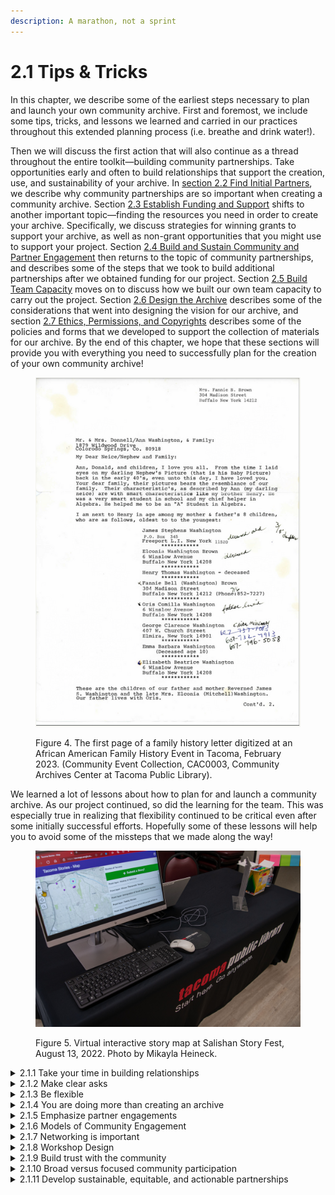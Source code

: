 ```yaml
---
description: A marathon, not a sprint
---
```


# 2.1 Tips & Tricks

In this chapter, we describe some of the earliest steps necessary to plan and launch your own community archive. First and foremost, we include some tips, tricks, and lessons we learned and carried in our practices throughout this extended planning process (i.e. breathe and drink water!).&#x20;

Then we will discuss the first action that will also continue as a thread throughout the entire toolkit—building community partnerships. Take opportunities early and often to build relationships that support the creation, use, and sustainability of your archive. In [section 2.2 Find Initial Partners](2.2-find-initial-partners.md), we describe why community partnerships are so important when creating a community archive. Section [2.3 Establish Funding and Support](2.3-establish-funding-and-support.md) shifts to another important topic—finding the resources you need in order to create your archive. Specifically, we discuss strategies for winning grants to support your archive, as well as non-grant opportunities that you might use to support your project. Section [2.4 Build and Sustain Community and Partner Engagement](2.4-build-and-sustain-community-and-partner-engagement.md) then returns to the topic of community partnerships, and describes some of the steps that we took to build additional partnerships after we obtained funding for our project. Section [2.5 Build Team Capacity](2.5-build-team-capacity.md) moves on to discuss how we built our own team capacity to carry out the project. Section [2.6 Design the Archive](2.6-design-the-archive.md) describes some of the considerations that went into designing the vision for our archive, and section [2.7 Ethics, Permissions, and Copyrights](2.7-ethics-permissions-and-copyrights.md) describes some of the policies and forms that we developed to support the collection of materials for our archive. By the end of this chapter, we hope that these sections will provide you with everything you need to successfully plan for the creation of your own community archive!

<figure><img src="../.gitbook/assets/Screenshot 2023-08-07 at 12.15.57 AM.png" alt=""><figcaption><p>Figure 4. The first page of a family history letter digitized at an African American Family History Event in Tacoma, February 2023. (Community Event Collection, CAC0003, Community Archives Center at Tacoma Public Library).</p></figcaption></figure>

We learned a lot of lessons about how to plan for and launch a community archive. As our project continued, so did the learning for the team. This was especially true in realizing that flexibility continued to be critical even after some initially successful efforts. Hopefully some of these lessons will help you to avoid some of the missteps that we made along the way!

<figure><img src="../.gitbook/assets/02 (1).jpeg" alt=""><figcaption><p>Figure 5. Virtual interactive story map at Salishan Story Fest, August 13, 2022. Photo by Mikayla Heineck.</p></figcaption></figure>

<details>

<summary>2.1.1 Take your time in building relationships</summary>

We learned many lessons about engaging partners within community archives projects. Perhaps most importantly, we saw the importance of setting aside plenty of time in the planning stage to build strong relationships with potential partner organizations. It was important for us to take the time to understand how they have engaged their community in similar activities, what existing collections they have, and also what resources they are willing to provide to the project. These resources may include space, introductions, facilitators or organizers of meetings, or volunteer time to review materials, document materials, or provide technical expertise.

Initial conversations with partners might not lead to immediate engagement due to timing and capacity to take on additional work. If you see potential for synergy, discuss with the partner some low-effort ways that they can stay engaged with the project, such as signing up for project updates or attending an event as an observer. At a later point, the capacity or topical focus of the activities might generate interest and your engagement might move into further discussions and a level of effort in regard to engagement. This might take the form of additional discussions on planning events, feedback on existing records, or presenting to the partner organization's members.&#x20;

It is important to be flexible in presenting options for engagement to potential partner organizations and discussing specific actions they can take to be engaged that fit with their current capacity and interest. We provide some examples of what we saw in regard to our partners and their engagement at different points in the project as examples in [Appendix A Partnership Engagement Priority List](../appendix-further-reading-and-resources/appendix-a.-planning-and-launch-resources.md).

</details>

<details>

<summary>2.1.2 Make clear asks</summary>

We learned the importance of clearly articulating what we were looking for from partners, and being able to make a clear ‘ask’. Our mission was relatively direct—we wanted access to materials that would allow us to uncover silences and gaps in existing archives. However, organizations were often still uncertain about the details of what we wanted from a ‘transaction’ with them. What exactly is the cost to them, and what is the tangible benefit?&#x20;

It is useful to create a two-pager that shows intended outcomes of the community archive (e.g., provide access to digital content) and a path for getting involved in that particular stream of activity (e.g., provide content, support digitization efforts, etc.). This two-page handout clarifies the ask and aligns it with the partner organization’s resources.&#x20;

Another way to better leverage partners is to create an advisory board. An advisory board can help engage partners throughout the project, even when potential roles and activities shift at different stages. Offer members from partner organizations a very small stipend to meet quarterly or twice a year, to answer questions or provide guidance related to the project. The board can provide input in identifying new community stakeholders or to answer questions about classification and labels. An advisory board is even more valuable for libraries that cannot afford a staff person to push the project forward.

</details>

<details>

<summary>2.1.3 Be flexible</summary>

The most important lesson that we learned throughout this process was the importance of flexibility. Community work is often incremental and organic, meaning that it is impossible to fully plan things ahead of time. Partnerships, and not necessarily project needs, will drive engagement with the community and therefore project success.&#x20;

We were constantly adding new partners; we changed the format and approach of workshops; we added new data collection approaches; etc. Keep project goals in mind at all times, and be ready to pivot approaches to achieving those goals based on work with communities.

</details>

<details>

<summary>2.1.4 You are doing more than creating an archive</summary>

Community archive projects have the potential to do much more than to create an archive. They involve your library in activities that help you to repair past harms and build new respectful relationships. These activities may also help patrons forge new relationships to the histories of the communities in which they live.&#x20;

As one of our collaborators argued, “We focus too much on collections and not enough on people. Because, like, what’s the point of having a collection if people are not connecting to it?” Keep this goal in mind as you make decisions related to your project, since this perspective may lead you to make decisions that you wouldn’t make when creating a more traditional archive. This perspective, for example, led us to be open minded about what counts as an archival record, what time period those records can come from, and the degree to which records can be shared.&#x20;

Our collaborators appreciated the idea of a personal archive that isn’t just about documenting highly visible historical events. Our collaborators cautioned us that these highly personal stories may not always be shareable. One of them said, “\[W]e have to recognize that sometimes these stories are just highly personal, and they’re just not going to end up in the public library or community archive, at least not right away.”&#x20;

Nevertheless, these private stories still play an important role in achieving the community archive’s goal. The participant continued, “\[T]hat doesn’t mean we shouldn’t be coming \[to community]… maybe one of the accomplishments of the archives is just getting more stories conveyed from one family member to another through generations, keeping them alive in that family, and recognize that as a success. That not every effort results in an open document that researchers or anybody else can get to. And I think that’s okay, I think that’s highly okay. It’s important.” Again, these thoughts highlight the role of community archives not only in producing and highlighting hidden stories, but in bringing together and empowering the communities for whom those stories are important.

</details>

<details>

<summary>2.1.5 Emphasize partner engagements</summary>

Our project highlighted the importance of actively engaged organizational partners. We attempted several different models for attracting participants to project workshops. The most successful model was to co-host a workshop with a partner who was willing to personally put a lot of work into getting their organization’s members to show up to the workshop. The least successful model was to co-host a workshop with a partner who only passively shared information about the workshop with their organization’s members. Hosting a public event through the library fell in between these two other models.

</details>

<details>

<summary>2.1.6 Models of Community Engagement</summary>

Phase I highlighted the many different possible models for engaging communities within an archival project. For instance, one can either choose to take a direct approach where the library is the primary organization engaging directly with the community, or an intermediary approach where the library is working with other organizations (who are directly engaging community members). When choosing the latter approach, each organization is likely working only with a specific segment of the community.&#x20;

We took a hybrid approach, where at different points TPL was leading and at other points partners were leading. We recommend that libraries think about when those shifts should happen (i.e., for which activities), and which segments of the community might be best reached through an intermediary. It is particularly important to find intermediaries who can bring the library into contact with populations whose stories have been ignored or overlooked over time. When relying on partner organizations, the library must also determine what payment or sustainability models they would like to set up. The library may choose to ask organizations to volunteer time, or they may choose to pay partners and/or staff for work.

</details>

<details>

<summary>2.1.7 Networking is important</summary>

At the start of the project, CAC staff established a dedicated email address, contact form, phone number, and voicemail for the Community Archives Center. This contact information was distributed to community members at outreach events and through other channels, but has been underutilized. Even when individuals chose to sign up and provide their contact information to indicate their interest in participating in the oral history program, there was a low response rate when CAC staff followed up. Cold calls or emails to organizations have typically been unsuccessful.&#x20;

By far, the most effective way to build community participation has been through networking and word of mouth. Individuals who have participated in the oral history program have connected others to CAC staff. When presentations have been delivered to organizations, members of those groups have become involved with the project.&#x20;

Outreach to organizations has been much more effective when there is a relationship developed with a direct contact or when the organization learns about the project through a member or related group. This is similar to what the project team saw in Phase I, outreach and engagement was more successful when there was an internal champion within a partner organization.

</details>

<details>

<summary>2.1.8 Workshop Design</summary>

In Phase I we primarily relied on community workshops to collect story and co-design data. As described above, we chose to collapse the participatory mapping and co-design workshops together, into a single 60-minute session. After the first workshop, we agreed that the 60-minute format was not ideal—conversations often felt rushed, and we were unable to ask all of the co-design questions that we wished to ask.

Nevertheless, we did not feel that we should make the workshops longer, since we were already facing difficulties in getting participants to register for and attend them. Instead, we chose to add additional methods to the project. For instance, we set our mapping platform up so that it was able to collect new data outside of the workshops, and we set up a survey to collect co-design information. Some workshop participants shared the mapping platforms with other community members who were unable to attend. We have also brainstormed other possible approaches to data collection, such as creating a paper map display in a TPL lobby to which people can physically add stories.&#x20;

Many of the core lessons learned during Phase II were similar to those discovered in Phase I and the Project Team noted how these lessons were realized across different types of project activities. These lessons were captured continuously throughout the project in the form of team reflections recorded during bi-weekly team meetings. These lessons will be particularly useful for the project toolkit, since they provide important guidance for other libraries wanting to create a community archive. Lessons learned include: the importance of networking, broad versus focused community participation, building trust with the community, and developing sustainable, equitable, and actionable partnerships.

</details>

<details>

<summary>2.1.9 Build trust with the community</summary>

Partnerships take a long time to develop and building each relationship requires creating trust over time, especially in underserved communities. In developing these relationships, community members wanted to vet the project by inquiring about intentions and goals to determine whether involvement would be positive for the particular community or organization. In planning Salishan Story Fest, local Pastor Tony Martin scheduled a meeting with CAC staff to learn more about the purpose of the event and the library’s commitment to the Eastside community.&#x20;

The questions that he had included: Will the CAC be a consistent part of the community? Will this event be repeated in the neighborhood next year? What will be given to folks who attend and what will be taken from them? How will this event impact participants from the neighborhood? How will sharing their stories through our online database support participant’s voices and preserve their histories?&#x20;

CAC staff learned the importance of responding to potential community concerns, the desire for sustained involvement, and the value of clearly communicating the goals and impact of the project and how they align with the community. Particularly in areas currently underserved by the library, there is a need to restore trust and services in an active and ongoing way.

</details>

<details>

<summary>2.1.10 Broad versus focused community participation</summary>

Over the course of Phase I and Phase II, the Project Team had many conversations around how to encourage broad community participation while also specifically focusing on communities within Tacoma who have been historically underrepresented in local history collections. Based on community feedback in Phase I and investigation of current collection gaps, the Team continued to pursue programs and partnerships with targeted populations and geographic areas. While this approach allows the Team to build the collection in a way that addresses archival silences, it does limit participation.&#x20;

For example, Salishan Story Fest was promoted as an event specifically focused on that area. As a neighborhood currently underserved by the library, it was important for the Community Archives Center to make a clear commitment to working in this specific neighborhood. There was a good deal of attention on social media and other promotional channels in advance of the event, but this enthusiasm and support across Tacoma did not translate to broad, community-wide attendance.&#x20;

CAC staff heard feedback that many people who were interested in the event were uncertain about attending if they personally were not residents or did not have connections to Salishan. While Salishan is located on the Eastside of Tacoma, even participation of Eastside residents outside of Salishan was limited.&#x20;

In Phase III, the Project Team hosted a similar event in the Hilltop neighborhood. The marketing strategy for this event will still focus on Hilltop residents while making it clear that other Tacoma residents are invited to the event to learn more about the area and why it is a specific focus for the project.

</details>

<details>

<summary>2.1.11 Develop sustainable, equitable, and actionable partnerships</summary>

Following the co-design work of Phase I, CAC Staff has avoided being prescriptive about what project partnerships and community involvement would look like. The approach in organization presentations has been to provide an overview and examples of how an organization might be involved with the project but to allow the group to submit their own ideas and vision for partnership.&#x20;

While making space for this type of brainstorming and co-development is important, the Project Team has found that organizations may find this approach to be too nebulous and to put too much pressure on groups that may already be spread thin. Envisioning participation in the project can be difficult to define for individuals and organizations. Similarly, the idea of community archives can be challenging to communicate.&#x20;

CAC staff have adapted talking points and language over the course of Phase II to make the project’s goals more clear and to more effectively communicate the potential impact of participation.&#x20;

For example, language used in presentations or meetings with potential partners has productively shifted to focus on how material collected as part of this project may be used in the future and the importance of ensuring that stories that are truly representative of Tacoma continue to be accessible. CAC staff have sought to be more clear about the intent and potential impact of the overall project and how individual and organizational participation fits into the broader scope of the project.

</details>
